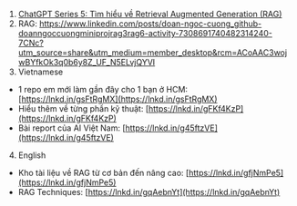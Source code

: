 1. [ChatGPT Series 5: Tìm hiểu về Retrieval Augmented Generation (RAG)](https://viblo.asia/p/chatgpt-series-5-tim-hieu-ve-retrieval-augmented-generation-rag-Ny0VGRd7LPA)
2. RAG: https://www.linkedin.com/posts/doan-ngoc-cuong_github-doanngoccuongminiprojrag3rag6-activity-7308691740482314240-7CNc?utm_source=share&utm_medium=member_desktop&rcm=ACoAAC3wojwBYfkOk3q0b6y8Z_UF_N5ELvjQYVI
3. Vietnamese
- 1 repo em mới làm gần đây cho 1 bạn ở HCM:  
[https://lnkd.in/gsFtRgMX](https://lnkd.in/gsFtRgMX)  
- Hiểu thêm về từng phần kỹ thuật: [https://lnkd.in/gFKf4KzP](https://lnkd.in/gFKf4KzP)  
- Bài report của AI Việt Nam: [https://lnkd.in/g45ftzVE](https://lnkd.in/g45ftzVE)  
4. English
- Kho tài liệu về RAG từ cơ bản đến nâng cao: [https://lnkd.in/gfjNmPe5](https://lnkd.in/gfjNmPe5)  
- RAG Techniques: [https://lnkd.in/gqAebnYt](https://lnkd.in/gqAebnYt)